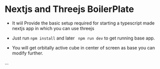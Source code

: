# Nextjs and Threejs BoilerPlate 

- It wiil Provide the basic setup required for starting a typescript made nextjs app in which you can use threejs

- Just run ```npm install``` and later ``` npm run dev``` to get running base app.
 
- You will get orbitally active cube in center of screen  as base you can modify further.

...